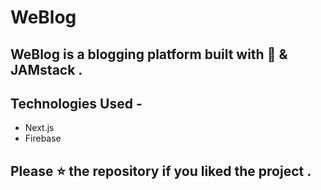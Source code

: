 # WeBlog
## WeBlog is a blogging platform built with 💖 & JAMstack .
## Technologies Used - 
- Next.js
- Firebase
## Please ⭐ the repository if you liked the project .
  

